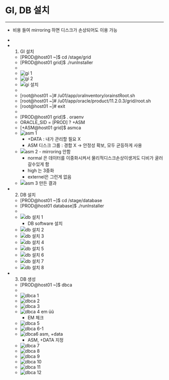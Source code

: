 # GI, DB 설치
-------------
 
* 비용 들여 mirroring 하면 디스크가 손상되어도 이용 가능
*   
* 1) GI 설치
	* [PROD@host01 ~]$ cd /stage/grid
	* [PROD@host01 grid]$ ./runInstaller
	*  
	* ![gi 1](https://user-images.githubusercontent.com/58458582/84277042-f21d1a80-ab6d-11ea-89dd-9082cca4a24d.PNG)
	* ![gi 2](https://user-images.githubusercontent.com/58458582/84277045-f2b5b100-ab6d-11ea-868f-6d933dcf59ea.PNG)
	* ![gi 설치](https://user-images.githubusercontent.com/58458582/84277048-f34e4780-ab6d-11ea-9a16-d9a2f243e547.PNG)
	*  
	* [root@host01 ~]# /u01/app/oraInventory/orainstRoot.sh
	* [root@host01 ~]# /u01/app/oracle/product/11.2.0.3/grid/root.sh
	* [root@host01 ~]# exit
	*  
	* [PROD@host01 grid]$ . oraenv
	* ORACLE_SID = [PROD] ? +ASM
	* [+ASM@host01 grid]$ asmca
	* ![asm 1](https://user-images.githubusercontent.com/58458582/84276961-e29dd180-ab6d-11ea-9e5a-0c9a1f30396b.PNG)
		* +DATA : 내가 관리할 필요 X
		* ASM 디스크 그룹 : 경합 X -> 안정성 확보, 모두 균등하게 사용
	* ![asm 2 - mirroring 안함](https://user-images.githubusercontent.com/58458582/84276962-e29dd180-ab6d-11ea-8eca-72a5b80842e8.PNG)
		*  normal 은 데이터를 이중화시켜서 물리적디스크손상이생겨도 디비가 굴러갈수있게 함
		* high 는 3중화
		* externel은 그런게 없음
	* ![asm 3 만든 결과](https://user-images.githubusercontent.com/58458582/84276966-e3366800-ab6d-11ea-800d-7a2d6c855410.PNG)

* 2) DB 설치
	* [PROD@host01 ~]$ cd /stage/database
	* [PROD@host01 database]$ ./runInstaller
	*  
	* ![db 설치 1](https://user-images.githubusercontent.com/58458582/84276997-e9c4df80-ab6d-11ea-949b-e348801c940a.PNG)
		* DB software 설치
	* ![db 설치 2](https://user-images.githubusercontent.com/58458582/84276998-e9c4df80-ab6d-11ea-818d-e238eecec34a.PNG)
	* ![db 설치 3](https://user-images.githubusercontent.com/58458582/84276999-ea5d7600-ab6d-11ea-8e8e-d90face252a6.PNG)
	* ![db 설치 4](https://user-images.githubusercontent.com/58458582/84277000-eaf60c80-ab6d-11ea-8c3c-48121e573c70.PNG)
	* ![db 설치 5](https://user-images.githubusercontent.com/58458582/84277001-eaf60c80-ab6d-11ea-8e0d-8ef6ef2c095b.PNG)
	* ![db 설치 6](https://user-images.githubusercontent.com/58458582/84277003-eb8ea300-ab6d-11ea-8148-c9b4f7207045.PNG)
	* ![db 설치 7](https://user-images.githubusercontent.com/58458582/84277006-ec273980-ab6d-11ea-8594-52502c10fa81.PNG)
	* ![db 설치 8](https://user-images.githubusercontent.com/58458582/84277010-ecbfd000-ab6d-11ea-9f0e-910654cee183.PNG)

* 3) DB 생성
	* [PROD@host01 ~]$ dbca
	*  
	* ![dbca 1](https://user-images.githubusercontent.com/58458582/84277011-ecbfd000-ab6d-11ea-9519-610de615457f.PNG)
	* ![dbca 2](https://user-images.githubusercontent.com/58458582/84277014-ed586680-ab6d-11ea-92e8-4953ab5e178c.PNG)
	* ![dbca 3](https://user-images.githubusercontent.com/58458582/84277016-edf0fd00-ab6d-11ea-8a89-27e22741dab4.PNG)
	* ![dbca 4 em üũ](https://user-images.githubusercontent.com/58458582/84277018-edf0fd00-ab6d-11ea-99f6-6f50bc323620.PNG)
		* EM 체크
	* ![dbca 5](https://user-images.githubusercontent.com/58458582/84277019-ee899380-ab6d-11ea-9a8e-c1a0dee6b9b9.PNG)
	* ![dbca 6-1](https://user-images.githubusercontent.com/58458582/84277021-ee899380-ab6d-11ea-8f27-b092e850bd91.PNG)
	* ![dbca6 asm, +data](https://user-images.githubusercontent.com/58458582/84277035-f1848400-ab6d-11ea-8c75-052ab6dd188f.PNG)
		* ASM, +DATA 지정
	* ![dbca 7](https://user-images.githubusercontent.com/58458582/84277022-ef222a00-ab6d-11ea-8e47-7b8163e16cec.PNG)
	* ![dbca 8](https://user-images.githubusercontent.com/58458582/84277026-efbac080-ab6d-11ea-9e27-a35b7ead0840.PNG)
	* ![dbca 9](https://user-images.githubusercontent.com/58458582/84277027-efbac080-ab6d-11ea-9195-782e6130024d.PNG)
	* ![dbca 10](https://user-images.githubusercontent.com/58458582/84277028-f0535700-ab6d-11ea-8468-9d88462aeae9.PNG)
	* ![dbca 11](https://user-images.githubusercontent.com/58458582/84277030-f0ebed80-ab6d-11ea-86b4-71718e20645a.PNG)
	* ![dbca 12](https://user-images.githubusercontent.com/58458582/84277033-f0ebed80-ab6d-11ea-871a-278ffeaa04cb.PNG)

